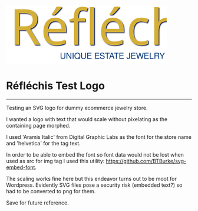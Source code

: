<img src="./imgs/Réfléchis-store-logo.svg" title="test logo" alt="test logo">

# Réfléchis Test Logo
---
Testing an SVG logo for dummy ecommerce jewelry store.

I wanted a logo with text that would scale without pixelating as the containing page morphed. 

I used 'Aramis Italic' from Digital Graphic Labs as the font for the store name and 'helvetica' for the tag text.

In order to be able to embed the font so font data would not be lost when used as src for img tag I used this utility: https://github.com/BTBurke/svg-embed-font.

The scaling works fine here but this endeavor turns out to be moot for Wordpress. Evidently SVG files pose a security risk (embedded text?) so had to be converted to png for them.

Save for future reference.


